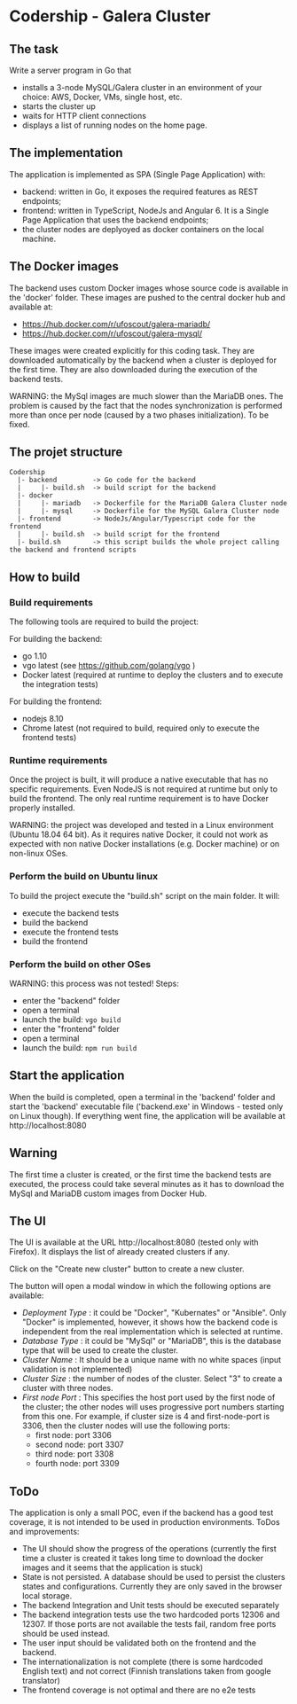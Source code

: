 # Codership - Galera Cluster

## The task

Write a server program in Go that
- installs a 3-node MySQL/Galera cluster in an environment of your choice: AWS, Docker, VMs, single host, etc.
- starts the cluster up
- waits for HTTP client connections
- displays a list of running nodes on the home page.

## The implementation

The application is implemented as SPA (Single Page Application) with:
- backend: written in Go, it exposes the required features as REST endpoints;
- frontend: written in TypeScript, NodeJs and Angular 6. It is a Single Page Application that uses the backend endpoints;
- the cluster nodes are deplyoyed as docker containers on the local machine.

## The Docker images
The backend uses custom Docker images whose source code is available in the 'docker' folder. 
These images are pushed to the central docker hub and available at:
- https://hub.docker.com/r/ufoscout/galera-mariadb/
- https://hub.docker.com/r/ufoscout/galera-mysql/

These images were created explicitly for this coding task. They are downloaded automatically by the backend when a cluster is deployed for the first time.
They are also downloaded during the execution of the backend tests.

WARNING: the MySql images are much slower than the MariaDB ones. The problem is caused by the fact that the nodes synchronization is performed more than once per node (caused by a two phases initialization). To be fixed.


## The projet structure
```
Codership
  |- backend         -> Go code for the backend
  |     |- build.sh  -> build script for the backend
  |- docker
  |     |- mariadb   -> Dockerfile for the MariaDB Galera Cluster node
  |     |- mysql     -> Dockerfile for the MySQL Galera Cluster node
  |- frontend        -> NodeJs/Angular/Typescript code for the frontend
  |     |- build.sh  -> build script for the frontend
  |- build.sh        -> this script builds the whole project calling the backend and frontend scripts
```

## How to build
### Build requirements
The following tools are required to build the project:

For building the backend:
- go 1.10 
- vgo latest (see https://github.com/golang/vgo )
- Docker latest (required at runtime to deploy the clusters and to execute the integration tests)

For building the frontend:
- nodejs 8.10
- Chrome latest (not required to build, required only to execute the frontend tests)

### Runtime requirements
Once the project is built, it will produce a native executable that has no specific requirements. Even NodeJS is not required at runtime but only to build the frontend.
The only real runtime requirement is to have Docker properly installed.

WARNING: the project was developed and tested in a Linux environment (Ubuntu 18.04 64 bit). As it requires native Docker, it could not work as expected with non native Docker installations (e.g. Docker machine) or on non-linux OSes.

### Perform the build on Ubuntu linux
To build the project execute the "build.sh" script on the main folder. It will:
- execute the backend tests
- build the backend
- execute the frontend tests
- build the frontend

### Perform the build on other OSes
WARNING: this process was not tested!
Steps:
- enter the "backend" folder
- open a terminal
- launch the build: `vgo build`
- enter the "frontend" folder
- open a terminal
- launch the build: `npm run build`

## Start the application
When the build is completed, open a terminal in the 'backend' folder and start the 'backend' executable file ('backend.exe' in Windows - tested only on Linux though).
If everything went fine, the application will be available at http://localhost:8080

## Warning
The first time a cluster is created, or the first time the backend tests are executed, the process could take several minutes as it has to download the MySql and MariaDB custom images from Docker Hub.

## The UI
The UI is available at the URL http://localhost:8080 (tested only with Firefox). It displays the list of already created clusters if any.

Click on the "Create new cluster" button to create a new cluster.

The button will open a modal window in which the following options are available:
- *Deployment Type* : it could be "Docker", "Kubernates" or "Ansible". Only "Docker" is implemented, however, it shows how the backend code is independent from the real implementation which is selected at runtime.
- *Database Type* : it could be "MySql" or "MariaDB", this is the database type that will be used to create the cluster.
- *Cluster Name* : It should be a unique name with no white spaces (input validation is not implemented)
- *Cluster Size* : the number of nodes of the cluster. Select "3" to create a cluster with three nodes.
- *First node Port* : This specifies the host port used by the first node of the cluster; the other nodes will uses progressive port numbers starting from this one. For example, if cluster size is 4 and first-node-port is 3306, then the cluster nodes will use the following ports:
  - first node: port 3306
  - second node: port 3307
  - third node: port 3308
  - fourth node: port 3309

## ToDo
The application is only a small POC, even if the backend has a good test coverage, it is not intended to be used in production environments.
ToDos and improvements:
 - The UI should show the progress of the operations (currently the first time a cluster is created it takes long time to download the docker images and it seems that the application is stuck) 
 - State is not persisted. A database should be used to persist the clusters states and configurations. Currently they are only saved in the browser local storage.
 - The backend Integration and Unit tests should be executed separately
 - The backend integration tests use the two hardcoded ports 12306 and 12307. If those ports are not available the tests fail, random free ports should be used instead.
 - The user input should be validated both on the frontend and the backend.
 - The internationalization is not complete (there is some hardcoded English text) and not correct (Finnish translations taken from google translator)
- The frontend coverage is not optimal and there are no e2e tests